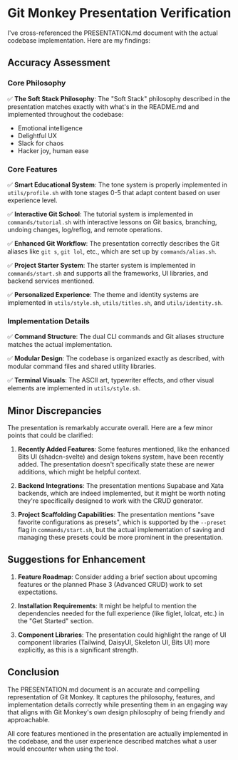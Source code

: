 # Git Monkey Presentation Verification

I've cross-referenced the PRESENTATION.md document with the actual codebase implementation. Here are my findings:

## Accuracy Assessment

### Core Philosophy

✅ **The Soft Stack Philosophy**: The "Soft Stack" philosophy described in the presentation matches exactly with what's in the README.md and implemented throughout the codebase:
- Emotional intelligence
- Delightful UX
- Slack for chaos
- Hacker joy, human ease

### Core Features

✅ **Smart Educational System**: The tone system is properly implemented in `utils/profile.sh` with tone stages 0-5 that adapt content based on user experience level.

✅ **Interactive Git School**: The tutorial system is implemented in `commands/tutorial.sh` with interactive lessons on Git basics, branching, undoing changes, log/reflog, and remote operations.

✅ **Enhanced Git Workflow**: The presentation correctly describes the Git aliases like `git s`, `git lol`, etc., which are set up by `commands/alias.sh`.

✅ **Project Starter System**: The starter system is implemented in `commands/start.sh` and supports all the frameworks, UI libraries, and backend services mentioned.

✅ **Personalized Experience**: The theme and identity systems are implemented in `utils/style.sh`, `utils/titles.sh`, and `utils/identity.sh`.

### Implementation Details

✅ **Command Structure**: The dual CLI commands and Git aliases structure matches the actual implementation.

✅ **Modular Design**: The codebase is organized exactly as described, with modular command files and shared utility libraries.

✅ **Terminal Visuals**: The ASCII art, typewriter effects, and other visual elements are implemented in `utils/style.sh`.

## Minor Discrepancies

The presentation is remarkably accurate overall. Here are a few minor points that could be clarified:

1. **Recently Added Features**: Some features mentioned, like the enhanced Bits UI (shadcn-svelte) and design tokens system, have been recently added. The presentation doesn't specifically state these are newer additions, which might be helpful context.

2. **Backend Integrations**: The presentation mentions Supabase and Xata backends, which are indeed implemented, but it might be worth noting they're specifically designed to work with the CRUD generator.

3. **Project Scaffolding Capabilities**: The presentation mentions "save favorite configurations as presets", which is supported by the `--preset` flag in `commands/start.sh`, but the actual implementation of saving and managing these presets could be more prominent in the presentation.

## Suggestions for Enhancement

1. **Feature Roadmap**: Consider adding a brief section about upcoming features or the planned Phase 3 (Advanced CRUD) work to set expectations.

2. **Installation Requirements**: It might be helpful to mention the dependencies needed for the full experience (like figlet, lolcat, etc.) in the "Get Started" section.

3. **Component Libraries**: The presentation could highlight the range of UI component libraries (Tailwind, DaisyUI, Skeleton UI, Bits UI) more explicitly, as this is a significant strength.

## Conclusion

The PRESENTATION.md document is an accurate and compelling representation of Git Monkey. It captures the philosophy, features, and implementation details correctly while presenting them in an engaging way that aligns with Git Monkey's own design philosophy of being friendly and approachable.

All core features mentioned in the presentation are actually implemented in the codebase, and the user experience described matches what a user would encounter when using the tool.